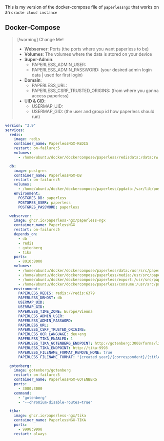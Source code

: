 This is my version of the docker-compose file of `paperlessngx` that works on an `oracle cloud instance`

## Docker-Compose

> [!warning] Change Me!
> - __Webserver__: Ports (the ports where you want paperless to be)
> - __Volumes__: The volumes where the data is stored on your device 
> - __Super-Admin__:
> 	- PAPERLESS_ADMIN_USER: 
> 	- PAPERLESS_ADMIN_PASSWORD: 
> 	 (your desired admin login data | used for first login)
> - __Domain__:
> 	- PAPERLESS_URL: 
> 	- PAPERLESS_CSRF_TRUSTED_ORIGINS: 
> 	(from where you gonna access paperless)
> - __UID & GID__:
> 	- USERMAP_UID: 
> 	- USERMAP_GID:
> 	(the user and group id how paperless should run)

```yaml
version: "3.9"
services:
  redis:
    image: redis
    container_name: PaperlessNGX-REDIS
    restart: on-failure:5
    volumes:
      - /home/ubuntu/docker/dockercompose/paperless/redisdata:/data:rw

  db:
    image: postgres
    container_name: PaperlessNGX-DB
    restart: on-failure:5
    volumes:
      - /home/ubuntu/docker/dockercompose/paperless/pgdata:/var/lib/postgresql/data:rw
    environment:
      POSTGRES_DB: paperless
      POSTGRES_USER: paperless
      POSTGRES_PASSWORD: paperless

  webserver:
    image: ghcr.io/paperless-ngx/paperless-ngx
    container_name: PaperlessNGX
    restart: on-failure:5
    depends_on:
      - db
      - redis
      - gotenberg
      - tika
    ports:
      - 8010:8000
    volumes:
      - /home/ubuntu/docker/dockercompose/paperless/data:/usr/src/paperless/data
      - /home/ubuntu/docker/dockercompose/paperless/media:/usr/src/paperless/media
      - /home/ubuntu/docker/dockercompose/paperless/export:/usr/src/paperless/export
      - /home/ubuntu/docker/dockercompose/paperless/consume:/usr/src/paperless/consume
    environment:
      PAPERLESS_REDIS: redis://redis:6379
      PAPERLESS_DBHOST: db
      USERMAP_UID: 
      USERMAP_GID: 
      PAPERLESS_TIME_ZONE: Europe/Vienna
      PAPERLESS_ADMIN_USER: 
      PAPERLESS_ADMIN_PASSWORD: 
      PAPERLESS_URL: 
      PAPERLESS_CSRF_TRUSTED_ORIGINS: 
      PAPERLESS_OCR_LANGUAGE: deu+eng
      PAPERLESS_TIKA_ENABLED: 1
      PAPERLESS_TIKA_GOTENBERG_ENDPOINT: http://gotenberg:3000/forms/libreoffice/convert#
      PAPERLESS_TIKA_ENDPOINT: http://tika:9998
      PAPERLESS_FILENAME_FORMAT_REMOVE_NONE: true
      PAPERLESS_FILENAME_FORMAT: "{created_year}/{correspondent}/{title}"

  gotenberg:
    image: gotenberg/gotenberg
    restart: on-failure:5
    container_name: PaperlessNGX-GOTENBERG
    ports:
      - 3000:3000
    command:
      - "gotenberg"
      - "--chromium-disable-routes=true"

  tika:
    image: ghcr.io/paperless-ngx/tika
    container_name: PaperlessNGX-TIKA
    ports:
      - 9998:9998
    restart: always

```

